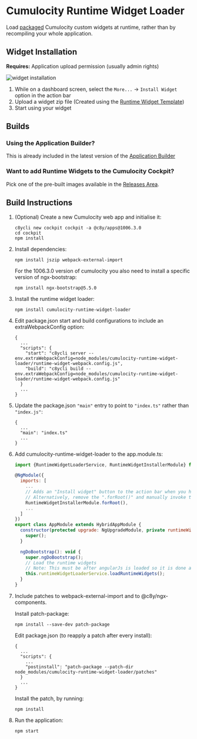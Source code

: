 # Cumulocity Runtime Widget Loader
Load [packaged](https://github.com/SoftwareAG/cumulocity-runtime-widget) Cumulocity custom widgets at runtime, rather than by recompiling your whole application.

## Widget Installation
**Requires:** Application upload permission (usually admin rights)

![widget installation](https://user-images.githubusercontent.com/38696279/83655992-e9997280-a5b6-11ea-82e4-8411fdd0ebc7.png)

1. While on a dashboard screen, select the `More...` -> `Install Widget` option in the action bar
2. Upload a widget zip file (Created using the [Runtime Widget Template](https://github.com/SoftwareAG/cumulocity-runtime-widget))
3. Start using your widget

## Builds

### Using the Application Builder?
This is already included in the latest version of the [Application Builder](https://github.com/SoftwareAG/cumulocity-app-builder)

### Want to add Runtime Widgets to the Cumulocity Cockpit?
Pick one of the pre-built images available in the [Releases Area](https://github.com/SoftwareAG/cumulocity-runtime-widget-loader/releases).


## Build Instructions
1. (Optional) Create a new Cumulocity web app and initialise it:
   ```
   c8ycli new cockpit cockpit -a @c8y/apps@1006.3.0
   cd cockpit
   npm install
   ```
2. Install dependencies:
   ```
   npm install jszip webpack-external-import
   ```
   For the 1006.3.0 version of cumulocity you also need to install a specific version of ngx-bootstrap:
   ```
   npm install ngx-bootstrap@5.5.0
   ```   
3. Install the runtime widget loader:
   ```
   npm install cumulocity-runtime-widget-loader
   ```
4. Edit package.json start and build configurations to include an extraWebpackConfig option:
   ```
   {
     ...
     "scripts": {
       "start": "c8ycli server --env.extraWebpackConfig=node_modules/cumulocity-runtime-widget-loader/runtime-widget-webpack.config.js",
       "build": "c8ycli build --env.extraWebpackConfig=node_modules/cumulocity-runtime-widget-loader/runtime-widget-webpack.config.js"
     }
     ...
   }
   ```
5. Update the package.json `"main"` entry to point to `"index.ts"` rather than `"index.js"`:
   ```
   {
     ...
     "main": "index.ts"
     ...
   }
   ```
6. Add cumulocity-runtime-widget-loader to the app.module.ts:
   ```javascript
   import {RuntimeWidgetLoaderService, RuntimeWidgetInstallerModule} from "cumulocity-runtime-widget-loader";
   
   @NgModule({
     imports: [
       ...
       // Adds an "Install widget" button to the action bar when you have a dashboard open.
       // Alternatively, remove the ".forRoot()" and manually invoke the RuntimeWidgetInstallerModalService#show() method
       RuntimeWidgetInstallerModule.forRoot(),
       ...
     ]
   })
   export class AppModule extends HybridAppModule {
     constructor(protected upgrade: NgUpgradeModule, private runtimeWidgetLoaderService: RuntimeWidgetLoaderService) {
       super();
     }
   
     ngDoBootstrap(): void {
       super.ngDoBootstrap();
       // Load the runtime widgets
       // Note: This must be after angularJs is loaded so it is done after bootstrapping
       this.runtimeWidgetLoaderService.loadRuntimeWidgets();
     }
   }

   ```
7. Include patches to webpack-external-import and to @c8y/ngx-components.
   
   Install patch-package:
   ```
   npm install --save-dev patch-package
   ```
   Edit package.json (to reapply a patch after every install):
   ```
   {
     ...
     "scripts": {
       ...
       "postinstall": "patch-package --patch-dir node_modules/cumulocity-runtime-widget-loader/patches"
     }
     ...
   }
   ```
   Install the patch, by running:
   ```
   npm install
   ```
8. Run the application:
   ```
   npm start
   ```

